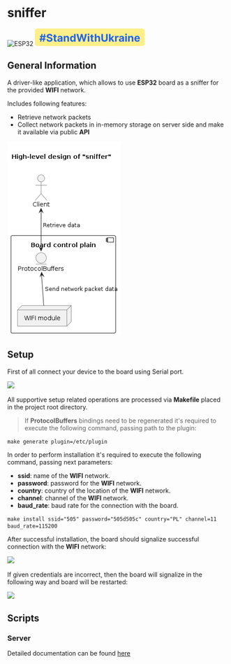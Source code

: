 # sniffer

![ESP32](https://img.shields.io/badge/esp32-blue)
[![StandWithUkraine](https://raw.githubusercontent.com/vshymanskyy/StandWithUkraine/main/badges/StandWithUkraine.svg)](https://github.com/vshymanskyy/StandWithUkraine/blob/main/docs/README.md)

## General Information

A driver-like application, which allows to use **ESP32** board as a sniffer for the provided **WIFI** network.

Includes following features:
* Retrieve network packets
* Collect network packets in in-memory storage on server side and make it available via public **API**

![](./docs/high-level-design.png)

## Setup

First of all connect your device to the board using Serial port.

![](https://i0.wp.com/randomnerdtutorials.com/wp-content/uploads/2018/08/ESP32-DOIT-DEVKIT-V1-Board-Pinout-30-GPIOs-Copy.png?quality=100&strip=all&ssl=1)

All supportive setup related operations are processed via **Makefile** placed in the project root directory.

> If **ProtocolBuffers** bindings need to be regenerated it's required to execute the following command, passing path to
> the plugin:
```shell
make generate plugin=/etc/plugin
```

In order to perform installation it's required to execute the following command, passing next parameters:
* **ssid**: name of the **WIFI** network.
* **password**: password for the **WIFI** network.
* **country**: country of the location of the **WIFI** network.
* **channel**: channel of the **WIFI** network.
* **baud_rate**: baud rate for the connection with the board.

```shell
make install ssid="505" password="505d505c" country="PL" channel=11 baud_rate=115200
```

After successful installation, the board should signalize successful connection with the **WIFI** network:

![](./docs/examples/signalization_success.gif)

If given credentials are incorrect, then the board will signalize in the following way and board will be restarted:

![](./docs/examples/signalization_failure.gif)

## Scripts

### Server

Detailed documentation can be found [here](./scripts/server/README.md)